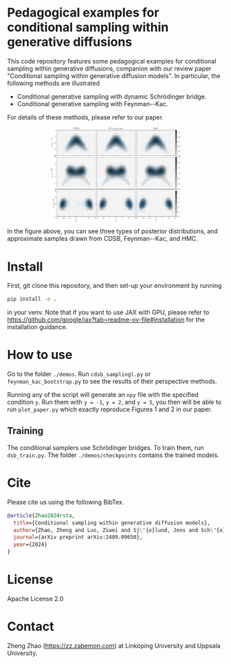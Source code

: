 # Pedagogical examples for conditional sampling within generative diffusions

This code repository features some pedagogical examples for conditional sampling within generative diffusions, 
companion with our review paper "Conditional sampling within generative diffusion models". 
In particular, the following methods are illustrated

- Conditional generative sampling with dynamic Schrödinger bridge.
- Conditional generative sampling with Feynman--Kac. 

For details of these methods, please refer to our paper. 

<img src="./docs/cond-samples.png" style="width: 60%; height: auto; display: block; margin-left: auto; margin-right: auto">

In the figure above, you can see three types of posterior distributions, and approximate samples drawn from CDSB, Feynman--Kac, and HMC. 

# Install

First, git clone this repository, and then set-up your environment by running

```bash
pip install -e .
```

in your venv. Note that if you want to use JAX with GPU, please refer to https://github.com/google/jax?tab=readme-ov-file#installation for the installation guidance.

# How to use
Go to the folder `./demos`. Run `cdsb_samplingl.py` or `feynman_kac_bootstrap.py` to see the results of their perspective methods. 

Running any of the script will generate an `npy` file with the specified condition `y`. Run them with `y = -1`, `y = 2`, and `y = 5`, 
you then will be able to run `plot_paper.py` which exactly reproduce Figures 1 and 2 in our paper. 

## Training
The conditional samplers use Schrödinger bridges. 
To train them, run `dsb_train.py`. 
The folder `./demos/checkpoints` contains the trained models.

# Cite

Please cite us using the following BibTex.

```bibtex
@article{Zhao2024rsta, 
  title={Conditional sampling within generative diffusion models}, 
  author={Zhao, Zheng and Luo, Ziwei and Sj\"{o}lund, Jens and Sch\"{o}n, Thomas B.}, 
  journal={arXiv preprint arXiv:2409.09650}, 
  year={2024}
}
```

# License
Apache License 2.0

# Contact
Zheng Zhao (https://zz.zabemon.com) at Linköping University and Uppsala University.
